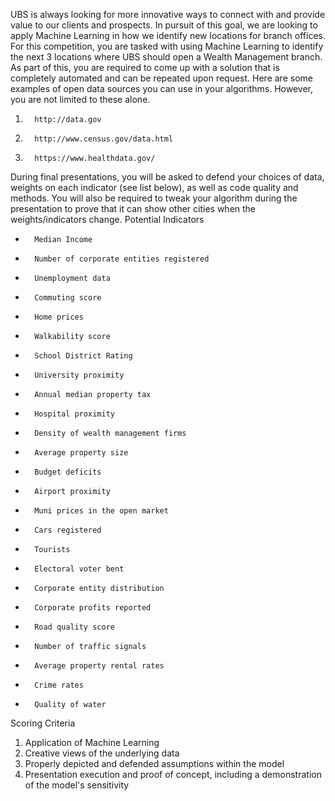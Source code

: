 UBS is always looking for more innovative ways to connect with and provide value to our clients and prospects. In pursuit of this goal, we are looking to apply Machine Learning in how we identify new locations for branch offices. For this competition, you are tasked with using Machine Learning to identify the next 3 locations where UBS should open a Wealth Management branch. As part of this, you are required to come up with a solution that is completely automated and can be repeated upon request.
Here are some examples of open data sources you can use in your algorithms. However, you are not limited to these alone.
1.       http://data.gov
2.       http://www.census.gov/data.html
3.       https://www.healthdata.gov/
During final presentations, you will be asked to defend your choices of data, weights on each indicator (see list below), as well as code quality and methods. You will also be required to tweak your algorithm during the presentation to prove that it can show other cities when the weights/indicators change.
Potential Indicators
-       Median Income
-       Number of corporate entities registered
-       Unemployment data
-       Commuting score
-       Home prices
-       Walkability score
-       School District Rating
-       University proximity
-       Annual median property tax
-       Hospital proximity
-       Density of wealth management firms
-       Average property size
-       Budget deficits
-       Airport proximity
-       Muni prices in the open market
-       Cars registered
-       Tourists
-       Electoral voter bent
-       Corporate entity distribution
-       Corporate profits reported
-       Road quality score
-       Number of traffic signals
-       Average property rental rates
-       Crime rates
-       Quality of water
Scoring Criteria
1.    Application of Machine Learning
2.    Creative views of the underlying data
3.    Properly depicted and defended assumptions within the model
4.    Presentation execution and proof of concept, including a demonstration of the model's sensitivity
